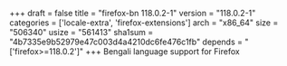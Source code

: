 +++
draft = false
title = "firefox-bn 118.0.2-1"
version = "118.0.2-1"
categories = ['locale-extra', 'firefox-extensions']
arch = "x86_64"
size = "506340"
usize = "561413"
sha1sum = "4b7335e9b52979e47c003d4a4210dc6fe476c1fb"
depends = "['firefox>=118.0.2']"
+++
Bengali language support for Firefox